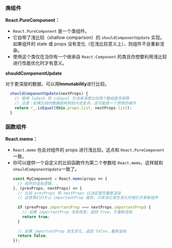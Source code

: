 ### 类组件

**React.PureComponent：**

* `React.PureComponent` 是一个类组件。
* 它自带了浅比较（shallow comparison）的 `shouldComponentUpdate` 实现。如果组件的 state 或 props 没有变化（在浅比较意义上），则组件不会重新渲染。
* 使用这个类仅在当你有一个继承自 `React.Component` 的类且你想要利用浅比较进行性能优化时才有意义。

**shouldComponentUpdate**

对于更深层的数据，可以用**Immutability**进行比较。

```js
  shouldComponentUpdate(nextProps) {
    // 使用 lodash 的 isEqual 方法来深度比较两个数组是否相等
    // 注意：如果比较的数据结构特别大或复杂，这可能是一个昂贵的操作
    return !_.isEqual(this.props.list, nextProps.list);
  }
```

### 函数组件

**React.memo：**

* `React.memo` 也会对组件的 props 进行浅比较。这点和 `React.PureComponent`一致。
* 你可以提供一个自定义的比较函数作为第二个参数给 `React.memo`，这样就和 `shouldComponentUpdate`一致了。
  ```js
  const MyComponent = React.memo(props => {
    // 组件的渲染逻辑...
  }, (prevProps, nextProps) => {
    // 比较 prevProps 和 nextProps 以决定是否重新渲染
    // 这里我们只关心 importantProp 属性，只有当它发生变化时我们才更新组件
    
    if (prevProps.importantProp === nextProps.importantProp) {
      // 如果 importantProp 没有改变，返回 true，不重新渲染
      return true;
    }
    
    // 如果 importantProp 发生变化，返回 false，重新渲染
    return false;
  });
  ```
